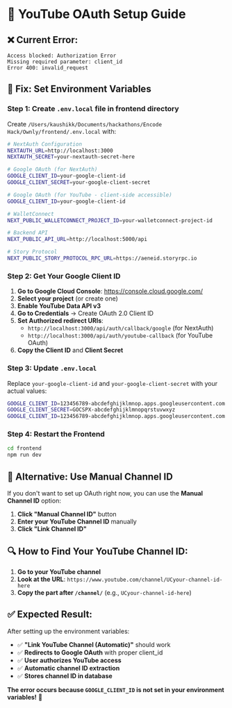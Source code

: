 # 🔧 YouTube OAuth Setup Guide

## ❌ **Current Error:**
```
Access blocked: Authorization Error
Missing required parameter: client_id
Error 400: invalid_request
```

## 🔧 **Fix: Set Environment Variables**

### **Step 1: Create `.env.local` file in frontend directory**

Create `/Users/kaushikk/Documents/hackathons/Encode Hack/Ownly/frontend/.env.local` with:

```bash
# NextAuth Configuration
NEXTAUTH_URL=http://localhost:3000
NEXTAUTH_SECRET=your-nextauth-secret-here

# Google OAuth (for NextAuth)
GOOGLE_CLIENT_ID=your-google-client-id
GOOGLE_CLIENT_SECRET=your-google-client-secret

# Google OAuth (for YouTube - client-side accessible)
GOOGLE_CLIENT_ID=your-google-client-id

# WalletConnect
NEXT_PUBLIC_WALLETCONNECT_PROJECT_ID=your-walletconnect-project-id

# Backend API
NEXT_PUBLIC_API_URL=http://localhost:5000/api

# Story Protocol
NEXT_PUBLIC_STORY_PROTOCOL_RPC_URL=https://aeneid.storyrpc.io
```

### **Step 2: Get Your Google Client ID**

1. **Go to Google Cloud Console**: https://console.cloud.google.com/
2. **Select your project** (or create one)
3. **Enable YouTube Data API v3**
4. **Go to Credentials** → Create OAuth 2.0 Client ID
5. **Set Authorized redirect URIs**:
   - `http://localhost:3000/api/auth/callback/google` (for NextAuth)
   - `http://localhost:3000/api/auth/youtube-callback` (for YouTube OAuth)
6. **Copy the Client ID** and **Client Secret**

### **Step 3: Update `.env.local`**

Replace `your-google-client-id` and `your-google-client-secret` with your actual values:

```bash
GOOGLE_CLIENT_ID=123456789-abcdefghijklmnop.apps.googleusercontent.com
GOOGLE_CLIENT_SECRET=GOCSPX-abcdefghijklmnopqrstuvwxyz
GOOGLE_CLIENT_ID=123456789-abcdefghijklmnop.apps.googleusercontent.com
```

### **Step 4: Restart the Frontend**

```bash
cd frontend
npm run dev
```

## 🎯 **Alternative: Use Manual Channel ID**

If you don't want to set up OAuth right now, you can use the **Manual Channel ID** option:

1. **Click "Manual Channel ID"** button
2. **Enter your YouTube Channel ID** manually
3. **Click "Link Channel ID"**

## 🔍 **How to Find Your YouTube Channel ID:**

1. **Go to your YouTube channel**
2. **Look at the URL**: `https://www.youtube.com/channel/UCyour-channel-id-here`
3. **Copy the part after `/channel/`** (e.g., `UCyour-channel-id-here`)

## ✅ **Expected Result:**

After setting up the environment variables:
- ✅ **"Link YouTube Channel (Automatic)"** should work
- ✅ **Redirects to Google OAuth** with proper client_id
- ✅ **User authorizes YouTube access**
- ✅ **Automatic channel ID extraction**
- ✅ **Stores channel ID in database**

**The error occurs because `GOOGLE_CLIENT_ID` is not set in your environment variables!** 🔧
